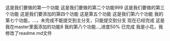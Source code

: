这是我们要做的第一个功能
这是我们要做的第二个功能999
这是我们要做的第三个功能
这是我们要添加的第四个功能
这是第五个功能
这是我们第六个功能
我的第七个功能，...，未完成不能提交到主分支，只能提交到分支
现在已经完成
这是我在master里面添加的功能8
我的第八个功能...,进度50%
已完成
我是小花，我修改了readme.md文件
